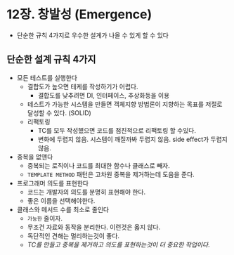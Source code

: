 # 12장. 창발성 (**Emergence**)

- 단순한 규칙 4가지로 우수한 설계가 나올 수 있게 할 수 있다

## 단순한 설계 규칙 4가지

- 모든 테스트를 실행한다
  - 결합도가 높으면 테케를 작성하기가 어렵다.
    - 결합도를 낮추려면 DI, 인터페이스, 추상화등을 이용
  - 테스트가 가능한 시스템을 만들면 객체지향 방법론이 지향하는 목표를 저절로 달성할 수 있다. (SOLID)
  - 리팩토링
    - TC를 모두 작성헀으면 코드를 점진적으로 리팩토링 할 수있다.
    - 변화에 두렵지 않음. 시스템이 깨질까봐 두렵지 않음. side effect가 두렵지 않음.
- 중복을 없앤다
  - 중복되는 로직이나 코드를 최대한 함수나 클래스로 빼자.
  - `TEMPLATE METHOD` 패턴은 고차원 중복을 제거하는데 도움을 준다.
- 프로그래머 의도를 표현한다
  - 코드는 개발자의 의도를 분명히 표현해야 한다.
  - 좋은 이름을 선택해야한다.
- 클래스와 메서드 수를 최소로 줄인다
  - `가능한` 줄이자.
  - 무조건 자료와 동작을 분리한다. 이런것은 옳지 않다.
  - 독단적인 견해는 멀리하는것이 좋다.
  - _TC를 만들고 중복을 제거하고 의도를 표현하는것이 더 중요한 작업이다_.
